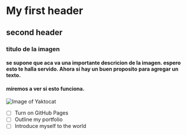 # My first header
## second header
### titulo de la imagen

#### se supone que aca va una importante descricion de la imagen. espero esto te halla servido. Ahora si hay un buen proposito para agregar un texto.
#### miremos a ver si esto funciona.

![Image of Yaktocat](https://octodex.github.com/images/yaktocat.png)

- [ ] Turn on GitHub Pages
- [ ] Outline my portfolio
- [ ] Introduce myself to the world
